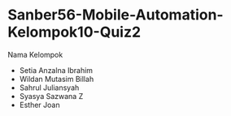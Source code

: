 # Sanber56-Mobile-Automation-Kelompok10-Quiz2

Nama Kelompok
- Setia Anzalna Ibrahim
- Wildan Mutasim Billah
- Sahrul Juliansyah
- Syasya Sazwana Z
- Esther Joan